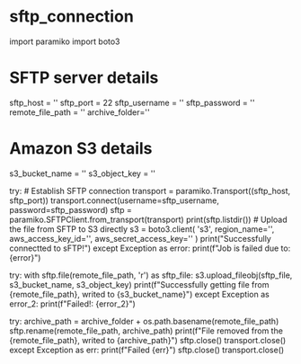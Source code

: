# sftp_connection

import paramiko
import boto3

# SFTP server details
sftp_host = ''
sftp_port = 22
sftp_username = ''
sftp_password = ''
remote_file_path = ''
archive_folder=''

# Amazon S3 details
s3_bucket_name = ''
s3_object_key = ''

try:
    # Establish SFTP connection
    transport = paramiko.Transport((sftp_host, sftp_port))
    transport.connect(username=sftp_username, password=sftp_password)
    sftp = paramiko.SFTPClient.from_transport(transport)
    print(sftp.listdir())
    # Upload the file from SFTP to S3 directly
    s3 = boto3.client(
        's3',
        region_name='',
        aws_access_key_id='',
        aws_secret_access_key=''
    )
    print("Successfully connectted to sFTP!")
except Exception as error:
    print(f"Job is failed due to: {error}")

try:
    with sftp.file(remote_file_path, 'r') as sftp_file:
        s3.upload_fileobj(sftp_file, s3_bucket_name, s3_object_key)
        print(f"Successfully getting file from {remote_file_path}, writed to {s3_bucket_name}")
except Exception as error_2:
    print(f"Failed!: {error_2}")

try:
    archive_path = archive_folder + os.path.basename(remote_file_path)
    sftp.rename(remote_file_path, archive_path)
    print(f"File removed from the {remote_file_path}, writed to {archive_path}")
    sftp.close()
    transport.close()
except Exception as err:
    print(f"Failed {err}")
    sftp.close()
    transport.close()

